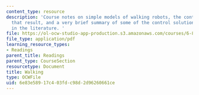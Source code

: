 ```yaml
---
content_type: resource
description: 'Course notes on simple models of walking robots, the control problems
  that result, and a very brief summary of some of the control solutions described
  in the literature. '
file: https://ol-ocw-studio-app-production.s3.amazonaws.com/courses/6-832-underactuated-robotics-spring-2009/6e83e58917c403fdc98d2d96260661ce_MIT6_832s09_read_ch05.pdf
file_type: application/pdf
learning_resource_types:
- Readings
parent_title: Readings
parent_type: CourseSection
resourcetype: Document
title: Walking
type: OCWFile
uid: 6e83e589-17c4-03fd-c98d-2d96260661ce
---
```

